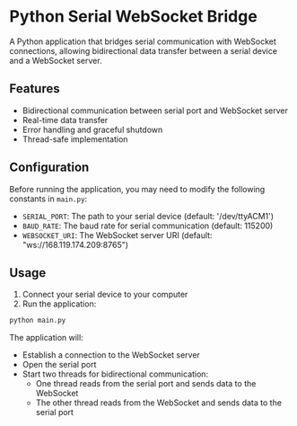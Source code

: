 # Python Serial WebSocket Bridge

A Python application that bridges serial communication with WebSocket connections, allowing bidirectional data transfer between a serial device and a WebSocket server.

## Features

- Bidirectional communication between serial port and WebSocket server
- Real-time data transfer
- Error handling and graceful shutdown
- Thread-safe implementation

## Configuration

Before running the application, you may need to modify the following constants in `main.py`:

- `SERIAL_PORT`: The path to your serial device (default: '/dev/ttyACM1')
- `BAUD_RATE`: The baud rate for serial communication (default: 115200)
- `WEBSOCKET_URI`: The WebSocket server URI (default: "ws://168.119.174.209:8765")

## Usage

1. Connect your serial device to your computer
2. Run the application:
```bash
python main.py
```

The application will:
- Establish a connection to the WebSocket server
- Open the serial port
- Start two threads for bidirectional communication:
  - One thread reads from the serial port and sends data to the WebSocket
  - The other thread reads from the WebSocket and sends data to the serial port
